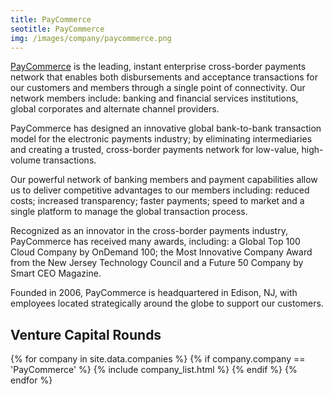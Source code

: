 ```yaml
---
title: PayCommerce 
seotitle: PayCommerce 
img: /images/company/paycommerce.png
---
```


<a href="https://www.paycommerce.com/">PayCommerce</a> is the leading, instant enterprise cross-border payments network that enables both disbursements and acceptance transactions for our customers and members through a single point of connectivity. Our network members include: banking and financial services institutions, global corporates and alternate channel providers.

PayCommerce has designed an innovative global bank-to-bank transaction model for the electronic payments industry; by eliminating intermediaries and creating a trusted, cross-border payments network for low-value, high-volume transactions.
 
Our powerful network of banking members and payment capabilities allow us to deliver competitive advantages to our members including: reduced costs; increased transparency; faster payments; speed to market and a single platform to manage the global transaction process.

Recognized as an innovator in the cross-border payments industry, PayCommerce has received many awards, including: a Global Top 100 Cloud Company by OnDemand 100; the Most Innovative Company Award from the New Jersey Technology Council and a Future 50 Company by Smart CEO Magazine.

Founded in 2006, PayCommerce is headquartered in Edison, NJ, with employees located strategically around the globe to support our customers.

## Venture Capital Rounds

{% for company in site.data.companies %}
{% if company.company == 'PayCommerce' %}
{% include company_list.html %}
{% endif %}
{% endfor %}
